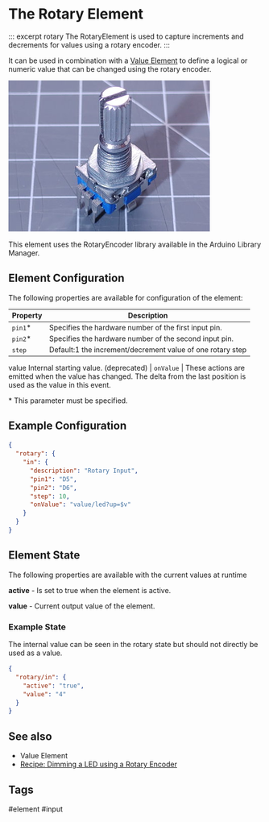 # The Rotary Element

::: excerpt rotary
The RotaryElement is used to capture increments and decrements for values using a rotary encoder.
:::

It can be used in combination with a [Value Element](/elements/value.md) to define a logical or numeric value that can be changed using the rotary encoder.

![Rotary Encoder](/sensors/rotary.jpg "w200")

This element uses the RotaryEncoder library available in the Arduino Library Manager.

<!-- 
## Web UI for the Rotary Element

There is a dedicated card for this element available that will be used on the web server config and landing pages:

![Rotary Web UI](/elements/rotaryui.png)

See example in [value element](/elements/value.md).
-->


## Element Configuration

The following properties are available for configuration of the element:

<object data="/element.svg?rotary" type="image/svg+xml"></object>

| Property | Description                                                |
| -------- | ---------------------------------------------------------- |
| `pin1`*  | Specifies the hardware number of the first input pin.      |
| `pin2`*  | Specifies the hardware number of the second input pin.     |
| `step`   | Default:1 the increment/decrement value of one rotary step |
value Internal starting value. (deprecated)
| `onValue` | These actions are emitted when the value has changed. The delta from the last position is used as the value in this event.

\* This parameter must be specified.


## Example Configuration

```JSON
{
  "rotary": {
    "in": {
      "description": "Rotary Input",
      "pin1": "D5",
      "pin2": "D6",
      "step": 10,
      "onValue": "value/led?up=$v"
    }
  }
}
```


## Element State

The following properties are available with the current values at runtime

**active** - Is set to true when the element is active.

**value** - Current output value of the element.


### Example State

The internal value can be seen in the rotary state but should not directly be used as a value.

```JSON
{
  "rotary/in": {
    "active": "true",
    "value": "4"
  }
}
```


## See also

* Value Element
* [Recipe: Dimming a LED using a Rotary Encoder](/recipes/ledrotary.md) 

## Tags

#element #input